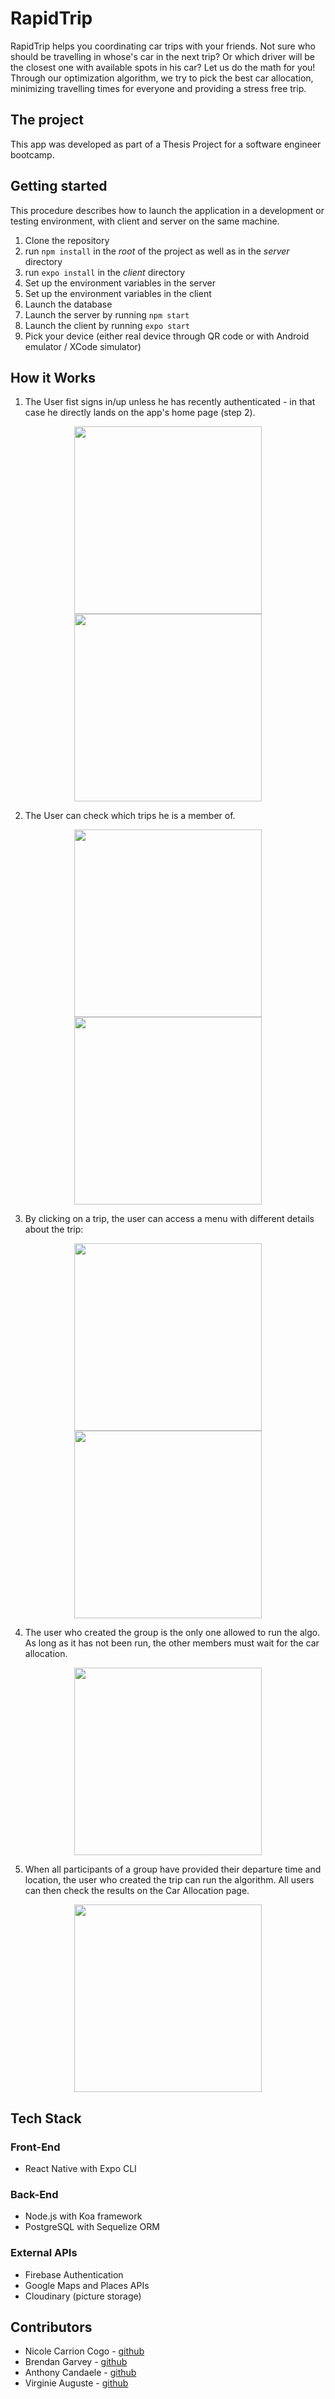 # RapidTrip

RapidTrip helps you coordinating car trips with your friends. Not sure who should be travelling in whose's car in the next trip? Or which driver will be the closest one with available spots in his car? Let us do the math for you! Through our optimization algorithm, we try to pick the best car allocation, minimizing travelling times for everyone and providing a stress free trip.

## The project

This app was developed as part of a Thesis Project for a software engineer bootcamp.

## Getting started

This procedure describes how to launch the application in a development or testing environment, with client and server on the same machine.

1. Clone the repository
2. run ```npm install``` in the _root_ of the project as well as in the _server_ directory
3. run ```expo install``` in the _client_ directory
4. Set up the environment variables in the server
5. Set up the environment variables in the client
6. Launch the database
7. Launch the server by running ```npm start```
8. Launch the client by running ```expo start```
9. Pick your device (either real device through QR code or with Android emulator / XCode simulator)

## How it Works

1. The User fist signs in/up unless he has recently authenticated - in that case he directly lands on the app's home page (step 2).

<p align="center">
   <img src="readme-images/02-login.png" width="300"/>
   <img src="readme-images/01-signup.png" width="300"/>
</p>

2. The User can check which trips he is a member of.

<p align="center">
   <img src="readme-images/03-homepage.png" width="300"/>
   <img src="readme-images/09-profile.png" width="300"/>
</p>

3. By clicking on a trip, the user can access a menu with different details about the trip:

<p align="center">
   <img src="readme-images/04-trip.png" width="300"/>
   <img src="readme-images/05-participants.png" width="300"/>
</p>

4. The user who created the group is the only one allowed to run the algo. As long as it has not been run, the other members must wait for the car allocation.

<p align="center">
   <img src="readme-images/07-car-allocation.png" width="300"/>
</p>

5. When all participants of a group have provided their departure time and location, the user who created the trip can run the algorithm. All users can then check the results on the Car Allocation page.

<p align="center">
   <img src="readme-images/08-car-allocation-result.png" width="300"/>
</p>

## Tech Stack

### Front-End

- React Native with Expo CLI

### Back-End

- Node.js with Koa framework
- PostgreSQL with Sequelize ORM

### External APIs

- Firebase Authentication
- Google Maps and Places APIs
- Cloudinary (picture storage)

## Contributors

- Nicole Carrion Cogo - [github](https://github.com/nicolecogo)
- Brendan Garvey - [github](https://github.com/Brendan-G5)
- Anthony Candaele - [github](https://github.com/acandael)
- Virginie Auguste - [github](https://github.com/Sipann)
